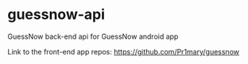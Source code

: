 # guessnow-api

GuessNow back-end api for GuessNow android app

Link to the front-end app repos: https://github.com/Pr1mary/guessnow
